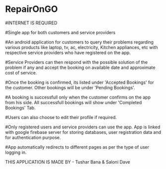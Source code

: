 # RepairOnGO
#INTERNET IS REQUIRED

#Single app for both customers and service providers

#An android application for customers to query their problems regarding various products like laptop, tv, ac, electricity, Kitchen 
appliances, etc with respective service providers who have registered on the app.

#Service Providers can then respond with the possible solution of the problem if any and accept the booking on available date and approximate cost of service. 

#Once the booking is confirmed, its listed under 'Accepted Bookings' for the customer. Other bookings will be under 'Pending Bookings'. 

#A booking is successfull only when the customer confirms on the app from his side. All successfull bookings will show under 
'Completed Bookings' Tab.

#Users can also choose to edit their profile if required.

#Only registered users and service providers can use the app. App is linked with google firebase server for storing databases, user 
registration data and for authentication purpose.

#App automatically redirects to different pages as per the type of user logging in.



THIS APPLICATION IS MADE BY - Tushar Bana & Saloni Dave
